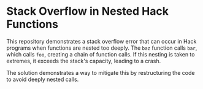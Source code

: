 # Stack Overflow in Nested Hack Functions

This repository demonstrates a stack overflow error that can occur in Hack programs when functions are nested too deeply. The `baz` function calls `bar`, which calls `foo`, creating a chain of function calls.  If this nesting is taken to extremes, it exceeds the stack's capacity, leading to a crash.

The solution demonstrates a way to mitigate this by restructuring the code to avoid deeply nested calls.